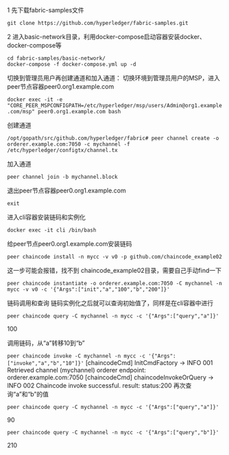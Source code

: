 1 先下载fabric-samples文件

`git clone https://github.com/hyperledger/fabric-samples.git`

2 进入basic-network目录，利用docker-compose启动容器安装docker、docker-compose等

```
cd fabric-samples/basic-network/
docker-compose -f docker-compose.yml up -d
```

切换到管理员用户再创建通道和加入通道：
切换环境到管理员用户的MSP，进入peer节点容器peer0.org1.example.com

`docker exec -it -e "CORE_PEER_MSPCONFIGPATH=/etc/hyperledger/msp/users/Admin@org1.example.com/msp" peer0.org1.example.com bash`

创建通道

`/opt/gopath/src/github.com/hyperledger/fabric# peer channel create -o orderer.example.com:7050 -c mychannel -f` `/etc/hyperledger/configtx/channel.tx`

加入通道

`peer channel join -b mychannel.block`

退出peer节点容器peer0.org1.example.com

`exit`

进入cli容器安装链码和实例化

`docker exec -it cli /bin/bash`

给peer节点peer0.org1.example.com安装链码

`peer chaincode install -n mycc -v v0 -p github.com/chaincode_example02`

这一步可能会报错，找不到 chaincode_example02目录，需要自己手动find一下

`peer chaincode instantiate -o orderer.example.com:7050 -C mychannel -n mycc -v v0 -c '{"Args":["init","a","100","b","200"]}'`

链码调用和查询
链码实例化之后就可以查询初始值了，同样是在cli容器中进行

`peer chaincode query -C mychannel -n mycc -c '{"Args":["query","a"]}'`

100

调用链码，从“a”转移10到“b”

`peer chaincode invoke -C mychannel -n mycc -c '{"Args":["invoke","a","b","10"]}'`
[chaincodeCmd] InitCmdFactory -> INFO 001 Retrieved channel (mychannel) orderer endpoint: orderer.example.com:7050
[chaincodeCmd] chaincodeInvokeOrQuery -> INFO 002 Chaincode invoke successful. result: status:200 
再次查询“a”和“b”的值

`peer chaincode query -C mychannel -n mycc -c '{"Args":["query","a"]}'`

90

`peer chaincode query -C mychannel -n mycc -c '{"Args":["query","b"]}'`

210


